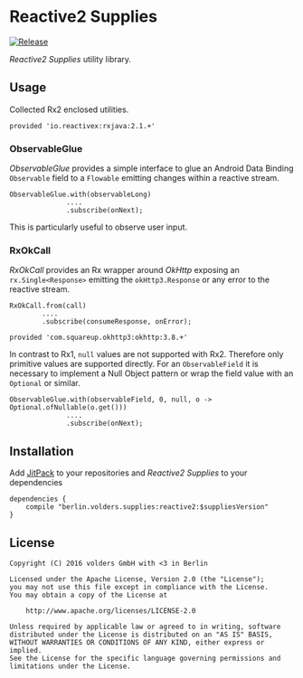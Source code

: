 Reactive2 Supplies
==================
[![Release][1]][2]

*Reactive2 Supplies* utility library.


Usage
-----

Collected Rx2 enclosed utilities.

    provided 'io.reactivex:rxjava:2.1.+'

### ObservableGlue

*ObservableGlue* provides a simple interface to glue an Android Data Binding
`Observable` field to a `Flowable` emitting changes within a reactive stream.

    ObservableGlue.with(observableLong)
                  ....
                  .subscribe(onNext);

This is particularly useful to observe user input.

### RxOkCall

*RxOkCall* provides an Rx wrapper around *OkHttp* exposing an
`rx.Single<Response>` emitting the `okHttp3.Response` or any error
to the reactive stream.

    RxOkCall.from(call)
            ....
            .subscribe(consumeResponse, onError);

<!---->

    provided 'com.squareup.okhttp3:okhttp:3.8.+'

In contrast to Rx1, `null` values are not supported with Rx2. Therefore
only primitive values are supported directly. For an `ObservableField` it is
necessary to implement a Null Object pattern or wrap the field value with an
`Optional` or similar.

    ObservableGlue.with(observableField, 0, null, o -> Optional.ofNullable(o.get()))
                  ....
                  .subscribe(onNext);


Installation
------------

Add [JitPack][2] to your repositories and *Reactive2 Supplies* to your
dependencies

    dependencies {
        compile "berlin.volders.supplies:reactive2:$suppliesVersion"
    }


License
-------

    Copyright (C) 2016 volders GmbH with <3 in Berlin

    Licensed under the Apache License, Version 2.0 (the "License");
    you may not use this file except in compliance with the License.
    You may obtain a copy of the License at

        http://www.apache.org/licenses/LICENSE-2.0

    Unless required by applicable law or agreed to in writing, software
    distributed under the License is distributed on an "AS IS" BASIS,
    WITHOUT WARRANTIES OR CONDITIONS OF ANY KIND, either express or implied.
    See the License for the specific language governing permissions and
    limitations under the License.


  [1]: https://jitpack.io/v/berlin.volders.supplies/reactive2.svg
  [2]: https://jitpack.io/#berlin.volders.supplies/reactive2
